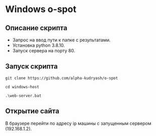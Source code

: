 # Windows o-spot
## Описание скрипта
* Запрос на ввод пути к папке с результатами.
* Установка python 3.8.10.
* Запуск сервера на порту 80.

## Запуск скрипта

```batch
git clone https://github.com/alpha-kudryash/o-spot

cd windows-host

.\web-server.bat
```

## Открытие сайта
В браузере перейти по адресу ip машины с запущенным сервером (192.168.1.2).